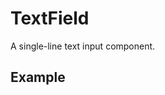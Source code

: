 <script setup>
  import Usage from './usage.md';
  import Vue from './vue.md';
  import React from './react.md';
</script>

# TextField

A single-line text input component.

## Example

<theme-switcher />

<input-example />

<tabs-content> 
  <template #usage>
   <usage />
  </template>
  <template #react>
   <react />
  </template>
  <template #vue>
    <vue />
  </template>
</tabs-content>